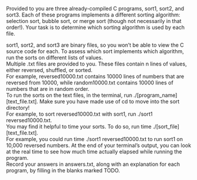 Provided to you are three already-compiled C programs, sort1, sort2, and sort3. Each of these programs implements a different sorting algorithm: selection sort, bubble sort, or merge sort (though not necessarily in that order!). Your task is to determine which sorting algorithm is used by each file.

sort1, sort2, and sort3 are binary files, so you won’t be able to view the C source code for each. To assess which sort implements which algorithm, run the sorts on different lists of values.<br>
Multiple .txt files are provided to you. These files contain n lines of values, either reversed, shuffled, or sorted.<br>
For example, reversed10000.txt contains 10000 lines of numbers that are reversed from 10000, while random10000.txt contains 10000 lines of numbers that are in random order.<br>
To run the sorts on the text files, in the terminal, run ./[program_name] [text_file.txt]. Make sure you have made use of cd to move into the sort directory!<br>
For example, to sort reversed10000.txt with sort1, run ./sort1 reversed10000.txt.<br>
You may find it helpful to time your sorts. To do so, run time ./[sort_file] [text_file.txt].<br>
  For example, you could run time ./sort1 reversed10000.txt to run sort1 on 10,000 reversed numbers. At the end of your terminal’s output, you can look at the real time to see how much time actually elapsed while running the program.<br>
Record your answers in answers.txt, along with an explanation for each program, by filling in the blanks marked TODO.
